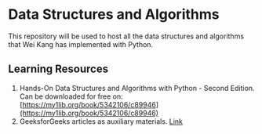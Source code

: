 # Data Structures and Algorithms

This repository will be used to host all the data structures and algorithms that Wei Kang has implemented with Python. 

## Learning Resources

1. Hands-On Data Structures and Algorithms with Python - Second Edition. Can be downloaded for free on: [https://my1lib.org/book/5342106/c89946](https://my1lib.org/book/5342106/c89946)
2. GeeksforGeeks articles as auxiliary materials. [Link](https://www.geeksforgeeks.org/)

